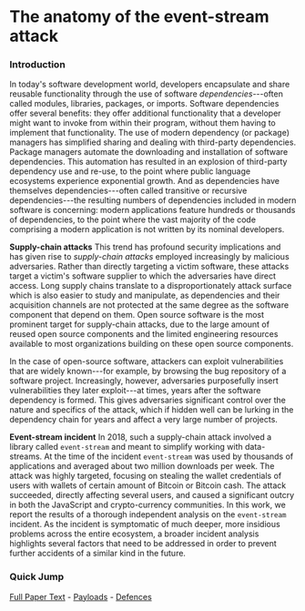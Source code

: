 # The anatomy of the event-stream attack

<!-- ### Introduction

In late 2018, a supply chain attack targeting the Bitcoin Wallet app [Copay]() took place. The [npm]() package served as the host of the malicious code through its dependency [flatmap-stream](), another npm package. The malicious code reached the Copay application and affected several versions on end user's devices. The main attacking technique that was utilized was code injection. Over the next few sections we will be examining the malicious code that was used to carry out the attack.

### The social engineering aspect of the attack

The attack commenced firstly as a social engineering effort, as both event-stream and flatmap-stream were both non malicious npm packages on which (especially event-stream) [a large amount]() of packages depended on. A malicious user, @right9ctrl contacted the original author and maintainer of event-stream offering to make contributions to the package. The latter, after a few innocuous contributory commits by the user, gave them ownership of the package along with npm publishing rights. Soon after, the flatmap-stream dependency was introduced to event-stream. The malicious code appeared in a consequent version of flatmap-stream and moved downstream through event-stream (which now depends on flatmap-stream) to Copay. -->

### Introduction

In today's software development world, developers encapsulate and share
reusable functionality through the use of software
*dependencies*---often called modules, libraries, packages, or imports.
Software dependencies offer several benefits: they offer additional
functionality that a developer might want to invoke from within their
program, without them having to implement that functionality. The use of
modern dependency (or package) managers has simplified sharing and
dealing with third-party dependencies. Package managers automate the
downloading and installation of software dependencies. This automation
has resulted in an explosion of third-party dependency use and re-use,
to the point where public language ecosystems experience exponential
growth. And as dependencies have themselves dependencies---often called
transitive or recursive dependencies---the resulting numbers of
dependencies included in modern software is concerning: modern
applications feature hundreds or thousands of dependencies, to the point
where the vast majority of the code comprising a modern application is
not written by its nominal
developers.

**Supply-chain attacks** This trend has profound security implications
and has given rise to *supply-chain attacks* employed increasingly by
malicious adversaries. Rather than directly targeting a victim software,
these attacks target a victim's software supplier to which the
adversaries have direct access. Long supply chains translate to a
disproportionately attack surface which is also easier to study and
manipulate, as dependencies and their acquisition channels are not
protected at the same degree as the software component that depend on
them. Open source software is the most prominent target for supply-chain
attacks, due to the large amount of reused open source components and
the limited engineering resources available to most organizations
building on these open source components.

In the case of open-source software, attackers can exploit
vulnerabilities that are widely known---for example, by browsing the bug
repository of a software project. Increasingly, however, adversaries
purposefully insert vulnerabilities they later exploit---at times, years
after the software dependency is formed. This gives adversaries
significant control over the nature and specifics of the attack, which
if hidden well can be lurking in the dependency chain for years and
affect a very large number of projects.

**Event-stream incident** In 2018, such a supply-chain attack involved a
library called `event-stream` and meant to simplify working with
data-streams. At the time of the incident `event-stream` was used
by thousands of applications and averaged about two million downloads
per week. The attack was highly targeted, focusing on stealing the
wallet credentials of users with wallets of certain amount of Bitcoin or
Bitcoin cash. The attack succeeded, directly affecting several users,
and caused a significant outcry in both the JavaScript and
crypto-currency communities. In this work, we report the
results of a thorough independent analysis on the `event-stream`
incident. As the incident is symptomatic of much deeper, more insidious
problems across the entire ecosystem, a broader incident analysis
highlights several factors that need to be addressed in order to prevent
further accidents of a similar kind in the future.

### Quick Jump

[Full Paper Text](https://es-incident.github.io/paper) - [Payloads](https://es-incident.github.io/payloads) - [Defences](https://es-incident.github.io/defences)
